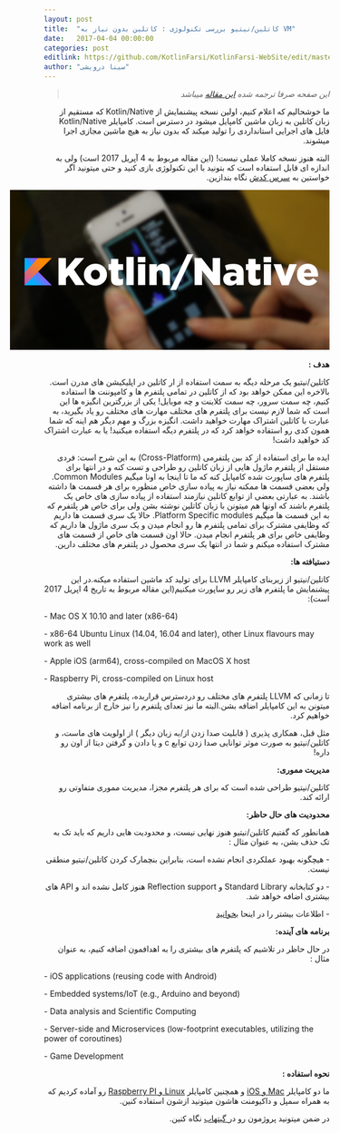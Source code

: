 ```yaml
---
layout: post
title:  "کاتلین/نیتیو بررسی تکنولوژی : کاتلین بدون نیاز به VM"
date:   2017-04-04 00:00:00
categories: post
editlink: https://github.com/KotlinFarsi/KotlinFarsi-WebSite/edit/master/_post/2017-4-4-kotlin-native-without-vm/2017-4-4-kotlin-native-without-vm.md
author: "سینا درویشی"
---
```


<div dir="rtl" markdown="1">


> *این صفحه صرفا ترجمه شده [این مقاله](https://blog.jetbrains.com/kotlin/2017/04/kotlinnative-tech-preview-kotlin-without-a-vm/#more-4862) میباشد*


ما خوشحالیم که اعلام کنیم، اولین نسخه پیشنمایش از Kotlin/Native که مستقیم از زبان کاتلین به زبان ماشین کامپایل میشود در دسترس است. کامپایلر Kotlin/Native فایل های اجرایی استانداردی را تولید میکند که بدون نیاز به هیچ ماشین مجازی اجرا میشوند.

البته هنوز نسخه کاملا عملی نیست! (این مقاله مربوط به 4 آپریل 2017 است) ولی به اندازه ای قابل استفاده است که بتونید با این تکنولوژی بازی کنید و حتی میتونید اگر خواستین به [سرس کدش](https://github.com/JetBrains/kotlin-native/) نگاه بندازین.


<p style="width: calc(100% + 60px);">
<img src="\assets\img\posts\2017-4-4-kotlin-native-tech-preview-kotlin-without-a-vm\kotlin-native.png" />
</p>


**هدف :**

کاتلین/نیتیو یک مرحله دیگه به سمت استفاده از ار کاتلین در اپلیکیشن های مدرن است. بالاخره این ممکن خواهد بود که از کاتلین در تمامی پلتفرم ها و کامپوننت ها استفاده کنیم، چه سمت سرور، چه سمت کلاینت و چه موبایل! یکی از بزرگترین انگیزه ها این است که شما لازم نیست برای پلتفرم های مختلف مهارت های مختلف رو یاد بگیرید، به عبارت با کاتلین اشتراک مهارت خواهید داشت. انگیزه بزرگ و مهم دیگر هم اینه که شما همون کدی رو استفاده خواهد کرد که در پلتفرم دیگه استفاده میکنید! یا به عبارت اشتراک کد خواهید داشت!

ایده ما برای استفاده از کد بین پلتفرمی (Cross-Platform) به این شرح است: فردی مستقل از پلتفرم ماژول هایی از زبان کاتلین رو طراحی و تست کنه و در انتها برای پلتفرم های ساپورت شده کامپایل کنه که ما تا اینجا به اونا میگیم Common Modules.  ولی بعضی قسمت ها ممکنه نیاز به پیاده سازی خاص منظوره برای هر قسمت ها داشته باشند. به عبارتی بعضی از توابع کاتلین نیازمند استفاده از پیاده سازی های خاص یک پلتفرم باشند که اونها هم میتونن با زبان کاتلین نوشته بشن ولی برای خاص هر پلتفرم که به این قسمت ها میگیم Platform Specific modules. حالا یک سری قسمت ها داریم که وظایفی مشترک برای تمامی پلتفرم ها رو انجام میدن و یک سری ماژول ها داریم که وظایفی خاص برای هر پلتفرم انجام میدن. حالا اون قسمت های خاص از قسمت های مشترک استفاده میکنم و شما در انتها یک سری محصول در پلتفرم های مختلف دارین.



**دستیافته ها:**

کاتلین/نیتیو  از زیربنای کامپایلر LLVM برای تولید کد ماشین استفاده میکنه.در این پیشنمایش ما پلتفرم های زیر رو ساپورت میکنیم(این مقاله مربوط به تاریخ 4 اپریل 2017 است):

</div>

\-       Mac OS X 10.10 and later (x86-64)

\-       x86-64 Ubuntu Linux (14.04, 16.04 and later), other Linux flavours may work as well

\-       Apple iOS (arm64), cross-compiled on MacOS X host

\-       Raspberry Pi, cross-compiled on Linux host

<div dir="rtl" markdown="1">

تا زمانی که LLVM پلتفرم های مختلف رو دردسترس قراربده، پلتفرم های بیشتری میتونن به این کامپایلر اضافه بشن.البته ما نیز تعدای پلتفرم را نیز خارج از برنامه اضافه خواهیم کرد.

مثل قبل، همکاری پذیری ( قابلیت صدا زدن از/به زبان دیگر ) از اولویت های ماست، و کاتلین/نیتیو به صورت موثر توانایی صدا زدن توابع c و یا دادن و گرفتن دیتا از اون رو داره!



**مدیریت مموری:**

کاتلین/نیتیو طراحی شده است که برای هر پلتفرم مجزا، مدیریت مموری متفاوتی رو ارائه کند.



**محدودیت های حال حاظر:**

همانطور که گفتیم کاتلین/نیتیو هنوز نهایی نیست، و محدودیت هایی داریم که باید تک به تک حذف بشن، به عنوان مثال :

\-          هیچگونه بهبود عملکردی انجام نشده است، بنابراین بنچمارک کردن کاتلین/نیتیو منطقی نیست.

\-          دو کتابخانه Standard Library و Reflection support هنوز کامل نشده اند و API های بیشتری اضافه خواهد شد.

\-          اطلاعات بیشتر را در اینحا [بخوانید](https://github.com/JetBrains/kotlin-native/blob/v0.1.0/RELEASE_NOTES.md)



**برنامه های آینده:**



در حال حاظر در تلاشیم که پلتفرم های بیشتری را به اهدافمون اضافه کنیم، به عنوان مثال :

</div>

\-       iOS applications (reusing code with Android)

\-       Embedded systems/IoT (e.g., Arduino and beyond)

\-       Data analysis and Scientific Computing

\-       Server-side and Microservices (low-footprint executables, utilizing the power of coroutines)

\-       Game Development



<div dir="rtl" markdown="1">

**نحوه استفاده :** 

ما دو کامپایلر [Mac و iOS](http://download.jetbrains.com/kotlin/native/kotlin-native-macos-0.1.tar.gz) و همچنین کامپایلر [Linux و Raspberry PI](http://download.jetbrains.com/kotlin/native/kotlin-native-linux-0.1.tar.gz) رو آماده کردیم که به همراه سمپل و داکیومنت هاشون میتونید ازشون استفاده کنین.

در ضمن میتونید پروژمون رو در[ گیتهاب](https://github.com/JetBrains/kotlin-native/blob/v0.1.0/RELEASE_NOTES.md) نگاه کنین.

</div>
